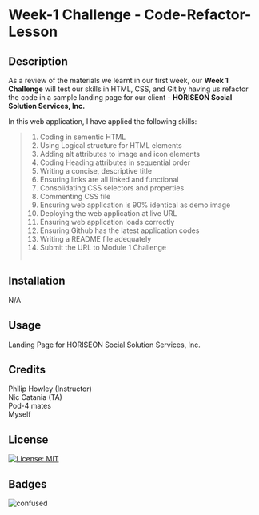 # Week-1 Challenge - Code-Refactor-Lesson

## Description

As a review of the materials we learnt in our first week, our **Week 1 Challenge** will test our skills in HTML, CSS, and Git by having us refactor the code in a sample landing page for our client - **HORISEON Social Solution Services, Inc.**

In this web application, I have applied the following skills:

>01. Coding in sementic HTML
>02. Using Logical structure for HTML elements
>03. Adding alt attributes to image and icon elements
>04. Coding Heading attributes in sequential order
>05. Writing a concise, descriptive title
>06. Ensuring links are all linked and functional
>07. Consolidating CSS selectors and properties
>08. Commenting CSS file
>09. Ensuring web application is 90% identical as demo image
>10. Deploying the web application at live URL
>11. Ensuring web application loads correctly
>12. Ensuring Github has the latest application codes
>13. Writing a README file adequately
>14. Submit the URL to Module 1 Challenge<br><br>



## Installation

N/A

## Usage 

Landing Page for HORISEON Social Solution Services, Inc.

## Credits

Philip Howley (Instructor)<br>
Nic Catania (TA)<br>
Pod-4 mates<br>
Myself

## License

[![License: MIT](https://img.shields.io/badge/License-MIT-yellow.svg)](https://opensource.org/licenses/MIT)

## Badges

![confused](https://img.shields.io/badge/status-confused-navy)